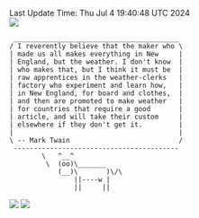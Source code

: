 Last Update Time: 
Thu Jul  4 19:40:48 UTC 2024
<br>![](https://img.shields.io/badge/%E5%A4%A7%E5%AE%B6-%E5%AE%89%E5%AE%89-green)<br>
```
 _________________________________________
/ I reverently believe that the maker who \
| made us all makes everything in New     |
| England, but the weather. I don't know  |
| who makes that, but I think it must be  |
| raw apprentices in the weather-clerks   |
| factory who experiment and learn how,   |
| in New England, for board and clothes,  |
| and then are promoted to make weather   |
| for countries that require a good       |
| article, and will take their custom     |
| elsewhere if they don't get it.         |
|                                         |
\ -- Mark Twain                           /
 -----------------------------------------
        \   ^__^
         \  (oo)\_______
            (__)\       )\/\
                ||----w |
                ||     ||
```
![](https://github-readme-stats.vercel.app/api?username=chenlitw)
![](https://github-readme-stats.vercel.app/api/top-langs/?username=chenlitw)
